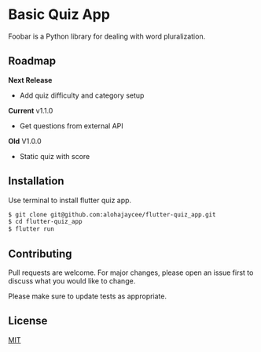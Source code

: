 # Basic Quiz App

Foobar is a Python library for dealing with word pluralization.
## Roadmap
__Next Release__
- Add quiz difficulty and category setup

__Current__ v1.1.0
- Get questions from external API

__Old__ V1.0.0
- Static quiz with score




## Installation

Use terminal to install flutter quiz app.

```bash
$ git clone git@github.com:alohajaycee/flutter-quiz_app.git
$ cd flutter-quiz_app
$ flutter run
```

## Contributing
Pull requests are welcome. For major changes, please open an issue first to discuss what you would like to change.

Please make sure to update tests as appropriate.

## License
[MIT](https://choosealicense.com/licenses/mit/)
